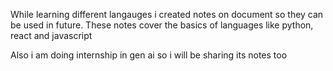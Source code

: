 While learning different langauges i created notes on document so they can be used in future. These notes cover the basics of languages like python, react and javascript

Also i am doing internship in gen ai so i will be sharing its notes too
